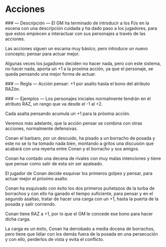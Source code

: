 
Acciones
========

### — Descripción —
El GM ha terminado de introducir a los PJs en la escena con una descripción cuidada y ha dado paso a los jugadores, para que estos empiecen a interactuar con sus personajes a través de las acciones.

Las acciones siguen un escama muy básico, pero introduce un nuevo concepto; pensar para actuar mejor.

Algunas veces los jugadores deciden no hacer nada, pero con este sistema, no hacer nada, aporta un +1 a la proxima acción, ya que el personaje, se queda pensando una mejor forma de actuar.

### — Regla —
Acción pensar: +1 por asalto hasta el bono del atributo RAZón.

### — Ejemplos —
Los personajes iniciales normalmente tendrán en el atributo RAZ, un rango que va desde el -1 al +2.

Cada asalta pensando acumula un +1 para la próxima acción.

Veremos más adelante, que la acción pensar se combina con otras acciones, normalmente defensivas.

Conan el barbaro, por un descuido, ha pisado a un borracho de posada y este no se lo ha tomado nada bien, montando a gritos una discusión que acabará con una reyerta entre Conan y el borracho y sus amigos.

Conan ha contado una decena de rivales con muy malas intenciones y tiene que pensar como salir de esta sin ser apaleado.

El jugador de Conan decide esquivar los primeros golpes y pensar, para actuar mejor el próximo asalto.

Conan ha esquivado con éxito los dos primeros puñetazos de la turba de borrachos y con ello ha ganado el tiempo suficiente, para pensar y en el segundo asaltao, tratar de hacer una carga con un +1, hasta la puerta de la posada y salir corriendo.

Conan tiene RAZ a +1, por lo que el GM le concede ese bono para hacer dicha carga.

La carga es un éxito, Conan ha derrobado a media docena de borrachos, pero tiene que lidiar con los demás fuera de la posada en una persecución y con ello, perderlos de vista y evita el conflicto.
